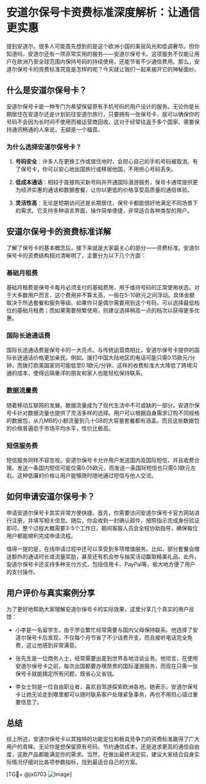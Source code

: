 # 安道尔保号卡资费标准深度解析：让通信更实惠

提到安道尔，很多人可能首先想到的是这个欧洲小国的美丽风光和低调奢华。但你知道吗，安道尔还有一项非常实用的服务——安道尔保号卡。这项服务不仅能让用户在欧洲乃至全球范围内保持号码的持续使用，还能节省不少通信费用。那么，安道尔保号卡的资费标准究竟是怎样的呢？今天就让我们一起来揭开它的神秘面纱。

## 什么是安道尔保号卡？

安道尔保号卡是一种专门为希望保留原有手机号码的用户设计的服务。无论你是长期居住在安道尔还是计划前往安道尔旅行，只要拥有一张保号卡，就可以确保你的号码不会因为长时间不使用而被运营商回收。这对于经常往返于多个国家、需要保持通讯畅通的人来说，无疑是一个福音。

### 为什么选择安道尔保号卡？

1. **号码安全**：许多人在更换工作或居住地时，会担心自己的手机号码被取消。有了保号卡，你可以安心地出国旅行或移居他国，不用担心号码丢失。
   
2. **低成本通话**：相较于直接购买新号码并开通国际漫游服务，保号卡通常提供更为经济实惠的通话和数据套餐，让你以更低的价格享受高质量的通信体验。

3. **灵活性高**：无论是短期访问还是长期居住，保号卡都能很好地满足不同场景下的需求。它支持多种语言界面，操作简单便捷，非常适合各种类型的用户。

## 安道尔保号卡的资费标准详解

了解了保号卡的基本概念后，接下来就是大家最关心的部分——资费标准。安道尔保号卡的资费结构相对清晰明了，主要分为以下几个方面：

### 基础月租费

基础月租费是保号卡每月必须支付的基础费用，用于维持号码的正常使用状态。对于大多数用户而言，这个费用并不算太高，一般在5-10欧元之间浮动。具体金额取决于所选套餐和服务等级。如果你只是偶尔需要用到这个号码，可以选择最低档位的基础月租费；而如果需要频繁使用，则建议选择稍高一点的档次以获得更多优惠。

### 国际长途通话费

国际长途通话费是保号卡的一大亮点。与传统运营商相比，安道尔保号卡提供的国际长途通话价格更加亲民。例如，拨打中国大陆地区的电话可能只需0.15欧元/分钟，而拨打欧美国家则可能低至0.1欧元/分钟。这样的收费标准大大降低了跨境沟通的成本，使得远隔重洋的朋友和家人也能轻松保持联系。

### 数据流量费

随着移动互联网的发展，数据流量成为了现代生活中不可或缺的一部分。安道尔保号卡针对数据流量也提供了灵活多样的选择。用户可以根据自身需求订购不同规格的数据包，从几MB的小额流量到几十GB的大容量套餐都有涵盖。而且这些数据包的价格普遍低于市场平均水平，性价比极高。

### 短信服务费

短信服务同样不容忽视。安道尔保号卡允许用户发送国内及国际短信，并且收费合理。发送一条国内短信可能仅需0.05欧元，而发送一条国际短信也只需0.1欧元左右。这种低廉的价格让用户能够随时随地通过短信与他人交流。

## 如何申请安道尔保号卡？

申请安道尔保号卡其实非常方便快捷。首先，你需要访问安道尔保号卡官方网站进行注册，并填写相关信息。随后，你会收到一封确认邮件，按照指示完成身份验证即可。整个过程大概需要3-5个工作日，期间客服人员会全程协助指导，确保每位用户都能顺利完成申请流程。

值得一提的是，在线申请过程中还可以享受到多项增值服务。比如，部分套餐会赠送额外的通话时长或流量奖励，甚至还有机会参与抽奖活动赢取精美礼品。此外，安道尔保号卡还支持多种支付方式，包括信用卡、PayPal等，极大地方便了用户的支付操作。

## 用户评价与真实案例分享

为了更好地帮助大家理解安道尔保号卡的实际效果，这里分享几个真实的用户反馈：

- 小李是一名留学生，由于学业繁忙经常需要与国内父母保持联系。他选择了安道尔保号卡后发现，不仅每个月节省了不少话费开支，而且接听电话完全免费，这让他感到非常满意。
  
- 张先生是一位商务人士，经常需要出差到世界各地洽谈业务。他坦言，在使用安道尔保号卡之前，每次出国都要办理昂贵的国际漫游服务，而现在只需一张保号卡就能搞定所有问题，既省心又省钱。

- 李女士则是一位自由职业者，喜欢自驾游探索欧洲各地。她表示，安道尔保号卡让她无论走到哪里都可以随时联系客户处理紧急事务，再也不用担心错过重要信息了。

## 总结

综上所述，安道尔保号卡以其独特的功能定位和极具竞争力的资费标准赢得了广大用户的青睐。无论你是想保留原有号码、节约通信成本，还是追求更高的通信自由度，这款产品都能满足你的需求。当然，在做出最终决定前，建议大家结合自身实际情况仔细对比各项参数指标，找到最适合自己的方案。

[TG💪+ @jx0703 ![Image](https://github.com/user-attachments/assets/dbca1d08-cadb-493c-b0ec-ad6f7a83f270)]